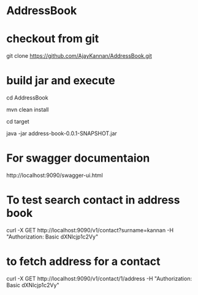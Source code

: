 # AddressBook


# checkout from git
git clone https://github.com/AjayKannan/AddressBook.git

# build jar and execute
cd AddressBook

mvn clean install

cd target

java -jar address-book-0.0.1-SNAPSHOT.jar

# For swagger documentaion
http://localhost:9090/swagger-ui.html 

# To test search contact in address book
curl -X GET  http://localhost:9090/v1/contact?surname=kannan -H "Authorization: Basic dXNlcjp1c2Vy"

# to fetch address for a contact
curl -X GET  http://localhost:9090/v1/contact/1/address -H "Authorization: Basic dXNlcjp1c2Vy"


